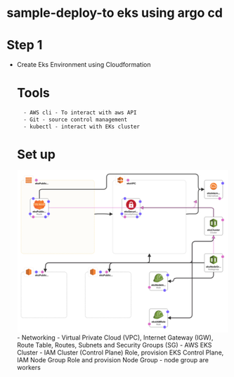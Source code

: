 # sample-deploy-to eks using argo cd

# Step 1
 - Create Eks Environment using Cloudformation 
     # Tools
         - AWS cli - To interact with aws API
         - Git - source control management 
         - kubectl - interact with EKs cluster
     # Set up 
     ![Environment ](images/template1-designer.png)
       - Networking 
          - Virtual Private Cloud (VPC), Internet Gateway (IGW), Route Table, Routes, Subnets and Security Groups (SG)
       - AWS EKS Cluster 
          - IAM Cluster (Control Plane) Role, provision EKS Control Plane, IAM Node Group Role and provision Node Group 
            - node group are workers           

